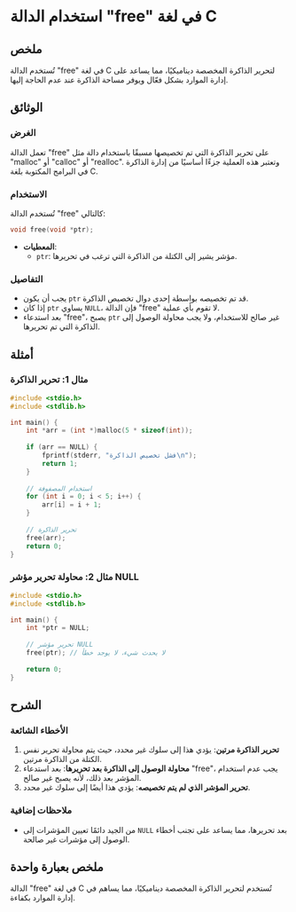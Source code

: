 <!--
Meta Description: # استخدام الدالة "free" في لغة C ## ملخص تُستخدم الدالة "free" في لغة C لتحرير الذاكرة المخصصة ديناميكيًا، مما يساعد على إدارة الموارد بشكل فعّال ويوف...
Meta Keywords: الذاكرة, free, تحرير, ptr, إلى
-->

# استخدام الدالة "free" في لغة C

## ملخص
تُستخدم الدالة "free" في لغة C لتحرير الذاكرة المخصصة ديناميكيًا، مما يساعد على إدارة الموارد بشكل فعّال ويوفر مساحة الذاكرة عند عدم الحاجة إليها.

## الوثائق
### الغرض
تعمل الدالة "free" على تحرير الذاكرة التي تم تخصيصها مسبقًا باستخدام دالة مثل "malloc" أو "calloc" أو "realloc". وتعتبر هذه العملية جزءًا أساسيًا من إدارة الذاكرة في البرامج المكتوبة بلغة C.

### الاستخدام
تُستخدم الدالة "free" كالتالي:
```c
void free(void *ptr);
```
- **المعطيات**: 
  - `ptr`: مؤشر يشير إلى الكتلة من الذاكرة التي ترغب في تحريرها.
  
### التفاصيل 
- يجب أن يكون `ptr` قد تم تخصيصه بواسطة إحدى دوال تخصيص الذاكرة.
- إذا كان `ptr` يساوي `NULL`، فإن الدالة "free" لا تقوم بأي عملية.
- بعد استدعاء "free"، يصبح `ptr` غير صالح للاستخدام، ولا يجب محاولة الوصول إلى الذاكرة التي تم تحريرها.

## أمثلة
### مثال 1: تحرير الذاكرة
```c
#include <stdio.h>
#include <stdlib.h>

int main() {
    int *arr = (int *)malloc(5 * sizeof(int));
    
    if (arr == NULL) {
        fprintf(stderr, "فشل تخصيص الذاكرة\n");
        return 1;
    }
    
    // استخدام المصفوفة
    for (int i = 0; i < 5; i++) {
        arr[i] = i + 1;
    }
    
    // تحرير الذاكرة
    free(arr);
    return 0;
}
```

### مثال 2: محاولة تحرير مؤشر NULL
```c
#include <stdio.h>
#include <stdlib.h>

int main() {
    int *ptr = NULL;
    
    // تحرير مؤشر NULL
    free(ptr); // لا يحدث شيء، لا يوجد خطأ
    
    return 0;
}
```

## الشرح
### الأخطاء الشائعة
1. **تحرير الذاكرة مرتين**: يؤدي هذا إلى سلوك غير محدد، حيث يتم محاولة تحرير نفس الكتلة من الذاكرة مرتين.
2. **محاولة الوصول إلى الذاكرة بعد تحريرها**: بعد استدعاء "free"، يجب عدم استخدام المؤشر بعد ذلك، لأنه يصبح غير صالح.
3. **تحرير المؤشر الذي لم يتم تخصيصه**: يؤدي هذا أيضًا إلى سلوك غير محدد.

### ملاحظات إضافية
- من الجيد دائمًا تعيين المؤشرات إلى `NULL` بعد تحريرها، مما يساعد على تجنب أخطاء الوصول إلى مؤشرات غير صالحة.

## ملخص بعبارة واحدة
الدالة "free" في لغة C تُستخدم لتحرير الذاكرة المخصصة ديناميكيًا، مما يساهم في إدارة الموارد بكفاءة.